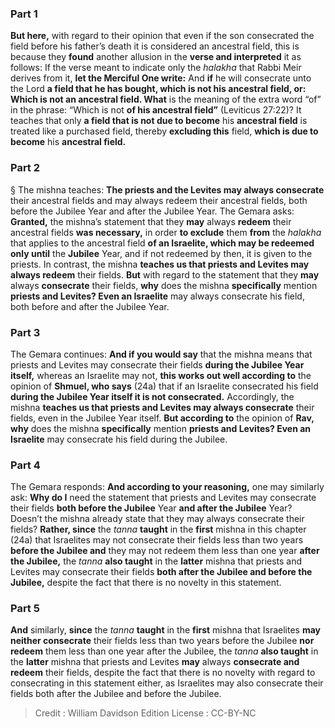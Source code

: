 
### Part 1
<b>But here,</b> with regard to their opinion that even if the son consecrated the field before his father’s death it is considered an ancestral field, this is because they <b>found</b> another allusion in the <b>verse and interpreted</b> it as follows: If the verse meant to indicate only the <i>halakha</i> that Rabbi Meir derives from it, <b>let the Merciful One write:</b> And <b>if</b> he will consecrate unto the Lord <b>a field that he has bought, which is not his ancestral field, or: Which is not an ancestral field. What</b> is the meaning of the extra word “of” in the phrase: “Which is not <b>of his ancestral field”</b> (Leviticus 27:22)? It teaches that only <b>a field that is not due to become</b> his <b>ancestral field</b> is treated like a purchased field, thereby <b>excluding this</b> field, <b>which is due to become</b> his <b>ancestral field.</b>

### Part 2
§ The mishna teaches: <b>The priests and the Levites may always consecrate</b> their ancestral fields and may always redeem their ancestral fields, both before the Jubilee Year and after the Jubilee Year. The Gemara asks: <b>Granted,</b> the mishna’s statement that they <b>may</b> always <b>redeem</b> their ancestral fields <b>was necessary,</b> in order <b>to exclude</b> them <b>from</b> the <i>halakha</i> that applies to the ancestral field <b>of an Israelite, which may be redeemed only until</b> the <b>Jubilee</b> Year, and if not redeemed by then, it is given to the priests. In contrast, the mishna <b>teaches us that priests and Levites may always redeem</b> their fields. <b>But</b> with regard to the statement that they <b>may</b> always <b>consecrate</b> their fields, <b>why</b> does the mishna <b>specifically</b> mention <b>priests and Levites? Even an Israelite</b> may always consecrate his field, both before and after the Jubilee Year.

### Part 3
The Gemara continues: <b>And if you would say</b> that the mishna means that priests and Levites may consecrate their fields <b>during the Jubilee Year itself,</b> whereas an Israelite may not, <b>this works out well according to</b> the opinion of <b>Shmuel, who says</b> (24a) that if an Israelite consecrated his field <b>during the Jubilee Year itself it is not consecrated.</b> Accordingly, the mishna <b>teaches us that priests and Levites may always consecrate</b> their fields, even in the Jubilee Year itself. <b>But according to</b> the opinion of <b>Rav, why</b> does the mishna <b>specifically</b> mention <b>priests and Levites? Even an Israelite</b> may consecrate his field during the Jubilee.

### Part 4
The Gemara responds: <b>And according to your reasoning,</b> one may similarly ask: <b>Why do I</b> need the statement that priests and Levites may consecrate their fields <b>both before the Jubilee</b> Year <b>and after the Jubilee</b> Year? Doesn’t the mishna already state that they may always consecrate their fields? <b>Rather, since</b> the <i>tanna</i> <b>taught</b> in the <b>first</b> mishna in this chapter (24a) that Israelites may not consecrate their fields less than two years <b>before the Jubilee and</b> they may not redeem them less than one year <b>after the Jubilee,</b> the <i>tanna</i> <b>also taught</b> in the <b>latter</b> mishna that priests and Levites may consecrate their fields <b>both after the Jubilee and before the Jubilee,</b> despite the fact that there is no novelty in this statement.

### Part 5
<b>And</b> similarly, <b>since</b> the <i>tanna</i> <b>taught</b> in the <b>first</b> mishna that Israelites <b>may neither consecrate</b> their fields less than two years before the Jubilee <b>nor redeem</b> them less than one year after the Jubilee, the <i>tanna</i> <b>also taught</b> in the <b>latter</b> mishna that priests and Levites <b>may</b> always <b>consecrate and redeem</b> their fields, despite the fact that there is no novelty with regard to consecrating in this statement either, as Israelites may also consecrate their fields both after the Jubilee and before the Jubilee.

>Credit : William Davidson Edition
>License : CC-BY-NC